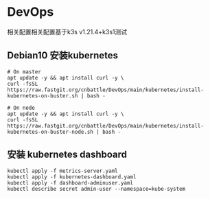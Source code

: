# DevOps

相关配置相关配置基于k3s v1.21.4+k3s1测试


## Debian10 安装kubernetes
```
# On master
apt update -y && apt install curl -y \
curl -fsSL https://raw.fastgit.org/cnbattle/DevOps/main/kubernetes/install-kubernetes-on-buster.sh | bash - 

# On node
apt update -y && apt install curl -y \
curl -fsSL https://raw.fastgit.org/cnbattle/DevOps/main/kubernetes/install-kubernetes-on-buster-node.sh | bash - 
```

## 安装 kubernetes dashboard
```
kubectl apply -f metrics-server.yaml
kubectl apply -f kubernetes-dashboard.yaml
kubectl apply -f dashboard-adminuser.yaml
kubectl describe secret admin-user --namespace=kube-system
```